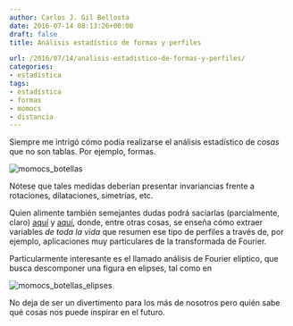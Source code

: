 ```yaml
---
author: Carlos J. Gil Bellosta
date: 2016-07-14 08:13:26+00:00
draft: false
title: Análisis estadístico de formas y perfiles

url: /2016/07/14/analisis-estadistico-de-formas-y-perfiles/
categories:
- estadística
tags:
- estadística
- formas
- momocs
- distancia
---
```


Siempre me intrigó cómo podía realizarse el análisis estadístico de _cosas_ que no son tablas. Por ejemplo, formas.

![momocs_botellas](/wp-uploads/2016/07/momocs_botellas.png#center)

Nótese que tales medidas deberían presentar invariancias frente a rotaciones, dilataciones, simetrías, etc.

Quien alimente también semejantes dudas podrá saciarlas (parcialmente, claro) [aquí](https://www.jstatsoft.org/index.php/jss/article/view/v056i13/v56i13.pdf) y [aquí](https://github.com/vbonhomme/Momocs/blob/master/vignettes/Momocs_speed_dating.Rmd), donde, entre otras cosas, se enseña cómo extraer variables _de toda la vida_ que resumen ese tipo de perfiles a través de, por ejemplo, aplicaciones muy particulares de la transformada de Fourier.

Particularmente interesante es el llamado análisis de Fourier elíptico, que busca descomponer una figura en elipses, tal como en

![momocs_botellas_elipses](/wp-uploads/2016/07/momocs_botellas_elipses.png#center)

No deja de ser un divertimento para los más de nosotros pero quién sabe qué cosas nos puede inspirar en el futuro.

